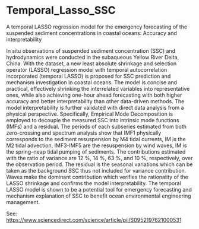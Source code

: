# Temporal_Lasso_SSC

A temporal LASSO regression model for the emergency forecasting of the suspended sediment concentrations in coastal oceans: Accuracy and interpretability

In situ observations of suspended sediment concentration (SSC) and hydrodynamics were conducted in the subaqueous Yellow River Delta, China. With the dataset, a new least absolute shrinkage and selection operator (LASSO) regression model with temporal autocorrelation incorporated (temporal LASSO) is proposed for SSC prediction and mechanism investigation in coastal oceans. The model is concise and practical, effectively shrinking the interrelated variables into representative ones, while also achieving one-hour ahead forecasting with both higher accuracy and better interpretability than other data-driven methods. The model interpretability is further validated with direct data analysis from a physical perspective. Specifically, Empirical Mode Decomposition is employed to decouple the measured SSC into intrinsic mode functions (IMFs) and a residual. The periods of each subseries estimated from both zero-crossing and spectrum analysis show that IMF1 physically corresponds to the sediment resuspension by M4 tidal currents, IM is the M2 tidal advection, IMF3-IMF5 are the resuspension by wind waves, IM is the spring–neap tidal pumping of sediments. The contributions estimated with the ratio of variance are 12 %, 14 %, 63 %, and 10 %, respectively, over the observation period. The residual is the seasonal variations which can be taken as the background SSC thus not included for variance contribution. Waves make the dominant contribution which verifies the rationality of the LASSO shrinkage and confirms the model interpretability. The temporal LASSO model is shown to be a potential tool for emergency forecasting and mechanism explanation of SSC to benefit ocean environmental engineering management.

See: https://www.sciencedirect.com/science/article/pii/S0952197621000531
